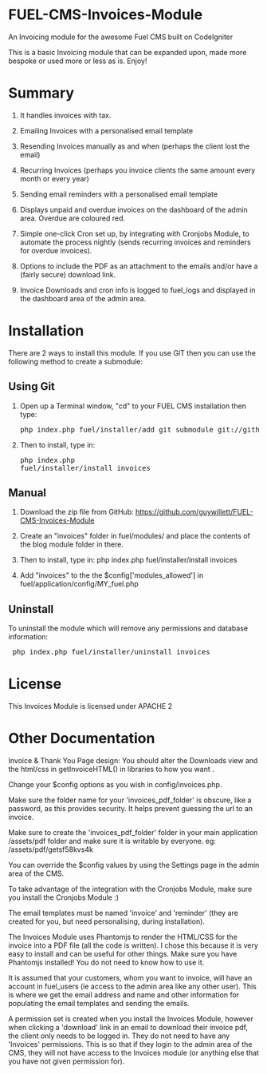 FUEL-CMS-Invoices-Module
========================

An Invoicing module for the awesome Fuel CMS built on CodeIgniter

This is a basic Invoicing module that can be expanded upon, made more bespoke or used more or less as is.  Enjoy!

Summary
=======

1. It handles invoices with tax.

2. Emailing Invoices with a personalised email template

3. Resending Invoices manually as and when (perhaps the client lost the email)

4. Recurring Invoices (perhaps you invoice clients the same amount every month or every year)

5. Sending email reminders with a personalised email template

6. Displays unpaid and overdue invoices on the dashboard of the admin area. Overdue are coloured red.

7. Simple one-click Cron set up, by integrating with Cronjobs Module, to automate the process nightly (sends recurring invoices and reminders for overdue invoices).

8. Options to include the PDF as an attachment to the emails and/or have a (fairly secure) download link.

9. Invoice Downloads and cron info is logged to fuel_logs and displayed in the dashboard area of the admin area.

Installation
============

There are 2 ways to install this module. If you use GIT then you can use the following method to create a submodule:

Using Git
---------

1. Open up a Terminal window, "cd" to your FUEL CMS installation then type:
    <pre>php index.php fuel/installer/add_git_submodule git://github.com/guywillett/FUEL-CMS-Invoices-Module.git invoices</pre>

2.  Then to install, type in: <pre>php index.php fuel/installer/install invoices</pre>

Manual
------

1. Download the zip file from GitHub: https://github.com/guywillett/FUEL-CMS-Invoices-Module

2. Create an "invoices" folder in fuel/modules/ and place the contents of the blog module folder in there.

3. Then to install, type in: php index.php fuel/installer/install invoices

4. Add "invoices" to the the $config['modules_allowed'] in fuel/application/config/MY_fuel.php

Uninstall
---------

To uninstall the module which will remove any permissions and database information:
<pre> php index.php fuel/installer/uninstall invoices</pre>

License
=======

This Invoices Module is licensed under APACHE 2

Other Documentation
=============

Invoice & Thank You Page design:  You should alter the Downloads view and the html/css in getInvoiceHTML() in libraries to how you want .

Change your $config options as you wish in config/invoices.php.

Make sure the folder name for your 'invoices_pdf_folder' is obscure, like a password, as this provides security. It helps prevent guessing the url to an invoice.

Make sure to create the 'invoices_pdf_folder' folder in your main application  /assets/pdf folder and make sure it is writable by everyone.
 eg: /assets/pdf/getsf58kvs4k

You can override the $config values by using the Settings page in the admin area of the CMS.

To take advantage of the integration with the Cronjobs Module, make sure you install the Cronjobs Module :)

The email templates must be named 'invoice' and 'reminder' (they are created for you, but need personalising, during installation).

The Invoices Module uses Phantomjs to render the HTML/CSS for the invoice into a PDF file (all the code is written).  I chose this because it is very easy to install and can be useful for other things.
Make sure you have Phantomjs installed! You do not need to know how to use it.

It is assumed that your customers, whom you want to invoice, will have an account in fuel_users (ie access to the admin area like any other user).
This is where we get the email address and name and other information for populating the email templates and sending the emails.

A permission set is created when you install the Invoices Module, however when clicking a 'download' link in an email to download their invoice pdf, the client only needs to be logged in.  They do not need to have any 'Invoices' permissions.  This is so that if they login to the admin area of the CMS, they will not have access to the Invoices module (or anything else that you have not given permission for).
